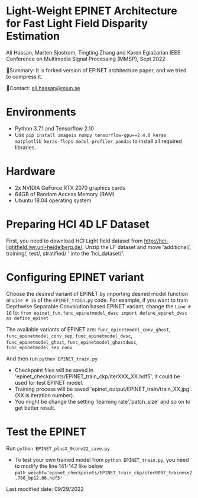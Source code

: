# Light-Weight EPINET Architecture for Fast Light Field Disparity Estimation
Ali Hassan, Marten Sjostrom, Tingting Zhang and Karen Egiazarian
IEEE Conference on Multimedia Signal Processing (MMSP), Sept 2022 

:page_facing_up:Summary: It is forked version of EPINET architecture paper, and we tried to compress it.

:e-mail:Contact: ali.hassan@miun.se

# Environments
- Python 3.7.1 and Tensorflow 2.10
- Use `pip install imageio numpy tensorflow-gpu==2.4.0 keras matplotlib keras-flops model-profiler pandas` to install all required libraries.

# Hardware
- 2x NVIDIA GeForce RTX 2070 graphics cards
- 64GB of Random Access Memory (RAM)
- Ubuntu 18.04 operating system

# Preparing HCI 4D LF Dataset
 First, you need to download HCI Light field dataset from http://hci-lightfield.iwr.uni-heidelberg.de/.
 Unzip the LF dataset and move 'additional/, training/, test/, stratified/ ' into the 'hci_dataset/'.

 # Configuring EPINET variant
 Choose the desired variant of EPINET by importing desired model function at `Line # 16` of the `EPINET_train.py` code. 
 For example, if you want to train Depthwise Separable Convolution based EPINET variant, change the `Line # 16` to:
 `from epinet_fun.func_epinetmodel_dwsc import define_epinet_dwsc as define_epinet`

 The available variants of EPINET are:
  `func_epinetmodel_conv_ghost`,
  `func_epinetmodel_conv_sep`,
  `func_epinetmodel_dwsc`,
  `func_epinetmodel_ghost`,
  `func_epinetmodel_ghostdwsc`,
  `func_epinetmodel_sep_conv`
 
 And then run
  `python EPINET_train.py`
 
 - Checkpoint files will be saved in 'epinet_checkpoints/EPINET_train_ckp/iterXXX_XX.hdf5', it could be used for test EPINET model.
 - Training process will be saved 'epinet_output/EPINET_train/train_XX.jpg'. (XX is iteration number). 
 - You might be change the setting 'learning rate','patch_size' and so on to get better result.

# Test the EPINET

Run `python EPINET_plusX_9conv22_save.py`

 - To test your own trained model from `python EPINET_train.py`, you need to modify the line 141-142 like below
`path_weight='epinet_checkpoints/EPINET_train_ckp/iter0097_trainmse2.706_bp12.06.hdf5'`

Last modified date: 09/29/2022
